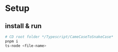 # Setup

## install & run

```zsh
# CD root folder */Typescript/CameCaseToSnakeCase*
pnpm i 
ts-node <file-name>
```